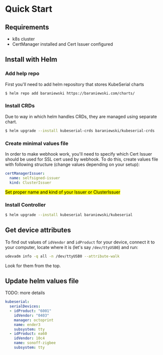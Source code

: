 # Quick Start

<!-- toc -->

## Requirements

- k8s cluster
- CertManager installed and Cert Issuer configured

## Install with Helm

### Add help repo

First you'll need to add helm repository that stores KubeSerial charts

```bash
$ helm repo add baraniewski https://baraniewski.com/charts/
```

### Install CRDs

Due to way in which helm handles CRDs, they are managed using separate chart.

```bash
$ helm upgrade --install kubeserial-crds baraniewski/kubeserial-crds
```

### Create minimal values file

In order to make webhook work, you'll need to specify which Cert Issuer should be used for SSL cert used by webhook. To do this, create values file with following structure (change values depending on your setup):

```yaml
certManagerIssuer:
  name: selfsigned-issuer
  kind: ClusterIssuer
```

<mark>Set proper name and kind of your Issuer or ClusterIssuer</mark>

### Install Controller

```bash
$ helm upgrade --install kubeserial baraniewski/kubeserial
```

## Get device attributes

To find out values of `idVendor` and `idProduct` for your device, connect it to your computer, locate where it is (let's say `/dev/ttyUSB0`) and run:

```bash
udevadm info -q all -n /dev/ttyUSB0 --attribute-walk
```

Look for them from the top.

## Update helm values file

TODO: more details

```yaml
kubeserial:
  serialDevices:
  - idProduct: "6001"
    idVendor: "0403"
    manager: octoprint
    name: ender3
    subsystem: tty
  - idProduct: ea60
    idVendor: 10c4
    name: sonoff-zigbee
    subsystem: tty
```

